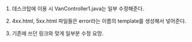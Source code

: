 1. 데스크탑에 이용 시 VanController1.java는 일부 수정해준다.

2. 4xx.html, 5xx.html 파일들은 error라는 이름의 template를 생성해서 넣어준다.

3. 기존에 쓰던 링크와 맞게 일부분 수정 요망.
